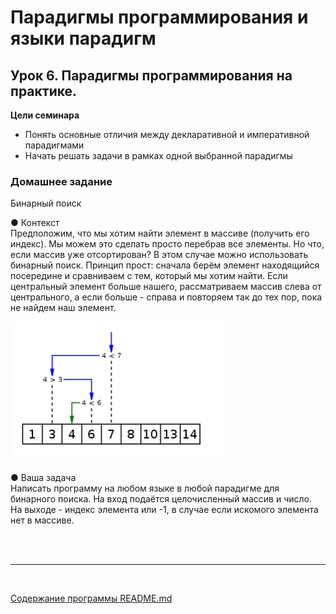 # Парадигмы программирования и языки парадигм
## Урок 6. Парадигмы программирования на практике.
**Цели семинара**
- Понять основные отличия между декларативной и императивной парадигмами
- Начать решать задачи в рамках одной выбранной парадигмы
### Домашнее задание
Бинарный поиск

● Контекст <br>
Предположим, что мы хотим найти элемент в массиве (получить
его индекс). Мы можем это сделать просто перебрав все элементы.
Но что, если массив уже отсортирован? В этом случае можно
использовать бинарный поиск. Принцип прост: сначала берём
элемент находящийся посередине и сравниваем с тем, который мы
хотим найти. Если центральный элемент больше нашего,
рассматриваем массив слева от центрального, а если больше -
справа и повторяем так до тех пор, пока не найдем наш элемент.

![](../assets/hw-6-0.jpg)

● Ваша задача <br>
Написать программу на любом языке в любой парадигме для
бинарного поиска. На вход подаётся целочисленный массив и
число. На выходе - индекс элемента или -1, в случае если искомого
элемента нет в массиве.


<br><br><hr><br>

[Содержание программы README.md](../README.md)

<br><br>
